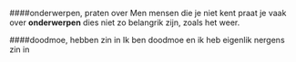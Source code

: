 ####onderwerpen, praten over
Men mensen die je niet kent praat je vaak over __onderwerpen__ dies niet zo belangrik zijn, zoals het weer.

####doodmoe, hebben zin in
Ik ben doodmoe en ik heb eigenlik nergens zin in
